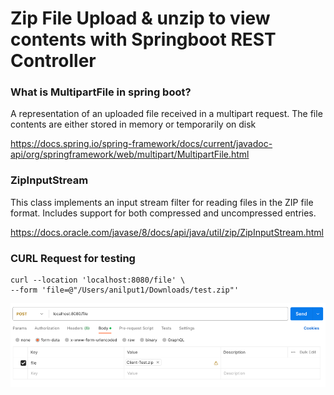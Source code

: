 # Zip File Upload & unzip to view contents with Springboot REST Controller


### What is MultipartFile in spring boot?
A representation of an uploaded file received in a multipart request. The file contents are either stored in memory or temporarily on disk

https://docs.spring.io/spring-framework/docs/current/javadoc-api/org/springframework/web/multipart/MultipartFile.html

### ZipInputStream
This class implements an input stream filter for reading files in the ZIP file format. Includes support for both compressed and uncompressed entries.

https://docs.oracle.com/javase/8/docs/api/java/util/zip/ZipInputStream.html

### CURL Request for testing

````
curl --location 'localhost:8080/file' \
--form 'file=@"/Users/anilput1/Downloads/test.zip"'
````

![img.png](img.png)